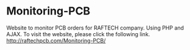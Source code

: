 # Monitoring-PCB
Website to monitor PCB orders for RAFTECH company. Using PHP and AJAX.
To visit the website, please click the following link.
http://raftechpcb.com/Monitoring-PCB/
